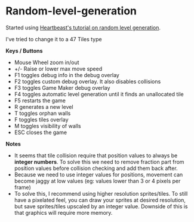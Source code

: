 # Random-level-generation
Started using [Heartbeast's tutorial on random level generation](https://www.youtube.com/watch?v=Hds06We0_g0).

I've tried to change it to a 47 Tiles type

**Keys / Buttons**
- Mouse Wheel zoom in/out
- +/- Raise or lower max move speed
- F1 toggles debug info in the debug overlay
- F2 toggles custom debug overlay. It also disables collisions
- F3 toggles Game Maker debug overlay
- F4 toggles automatic level generation until it finds an unallocated tile
- F5 restarts the game
- R generates a new level
- T toggles orphan walls
- F toggles tiles overlay
- M toggles visibility of walls
- ESC closes the game

**Notes**
- It seems that tile collision require that position values to always be **integer numbers**. To solve this we need to remove fraction part from position values before collision checking and add them back after.
- Because we need to use integer values for positions, movement can become jaggy at low values (eg: values lower than 3 or 4 pixels per frame)
- To solve this, I recommend using higher resolution sprites/tiles. To still have a pixelated feel, you can draw your sprites at desired resolution, but save sprites/tiles upscaled by an integer value. Downside of this is that graphics will require more memory.
